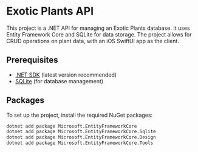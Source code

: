 # Exotic Plants API

This project is a .NET API for managing an Exotic Plants database. It uses Entity Framework Core and SQLite for data storage. The project allows for CRUD operations on plant data, with an iOS SwiftUI app as the client. 

## Prerequisites

- [.NET SDK](https://dotnet.microsoft.com/download) (latest version recommended)
- [SQLite](https://www.sqlite.org/download.html) (for database management)

## Packages

To set up the project, install the required NuGet packages:

```bash
dotnet add package Microsoft.EntityFrameworkCore
dotnet add package Microsoft.EntityFrameworkCore.Sqlite
dotnet add package Microsoft.EntityFrameworkCore.Design
dotnet add package Microsoft.EntityFrameworkCore.Tools
